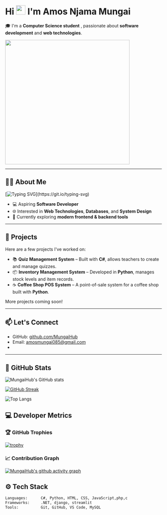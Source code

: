 


# Hi <img src="https://raw.githubusercontent.com/MartinHeinz/MartinHeinz/master/wave.gif" width="30px"> I'm Amos Njama Mungai


🎓 I'm a **Computer Science student** , passionate about **software development** and **web technologies**.

<img src="https://media2.giphy.com/media/v1.Y2lkPTc5MGI3NjExemE4cHF3c240dnZod2hua29tODNyOWNneW9qMng5em44am5sajBrMyZlcD12MV9pbnRlcm5hbF9naWZfYnlfaWQmY3Q9Zw/qgQUggAC3Pfv687qPC/giphy.gif" width="400" />

---

## 👨‍💻 About Me

[![Typing SVG](https://readme-typing-svg.herokuapp.com?size=22&color=00C4FF&center=true&vCenter=true&width=850&lines=👋+Hello!+I'm+Amos+Njama+Mungai;💻+Software+Developer+%7C+Data+Analyst;🤝+Collaborative+and+Team+Player;📈+Exploring+Data+Science+and+Machine+Learning;🌐+Passionate+about+Building+Web+Applications;🧠+Transforming+Data+into+Actionable+Insights;🚀+Always+Learning+and+Improving;✨+Thanks+for+Visiting+My+GitHub!)](https://git.io/typing-svg)


- 💻 Aspiring **Software Developer**
- 🌐 Interested in **Web Technologies**, **Databases**, and **System Design**
- 🚀 Currently exploring **modern frontend & backend tools**

---

## 🔨 Projects

Here are a few projects I've worked on:

- 📚 **Quiz Management System** – Built with **C#**, allows teachers to create and manage quizzes.
- 📦 **Inventory Management System** – Developed in **Python**, manages stock levels and item records.
- ☕ **Coffee Shop POS System** – A point-of-sale system for a coffee shop built with **Python**.

More projects coming soon!

---

## 📫 Let's Connect

- GitHub: [github.com/MungaiHub](https://github.com/MungaiHub)
- Email: amosmungai085@gmail.com
- 
---

## 🚀 GitHub Stats

![MungaiHub's GitHub stats](https://github-readme-stats.vercel.app/api?username=MungaiHub&show_icons=true&theme=radical&cache_seconds=86400)

[![GitHub Streak](https://streak-stats.demolab.com/?user=MungaiHub&theme=radical)](https://git.io/streak-stats)



![Top Langs](https://github-readme-stats.vercel.app/api/top-langs/?username=MungaiHub&layout=compact&theme=radical)
## 💻 Developer Metrics

### 🏆 GitHub Trophies
[![trophy](https://github-profile-trophy.vercel.app/?username=MungaiHub&theme=algolia&margin-w=15)](https://github.com/ryo-ma/github-profile-trophy)
### 📈 Contribution Graph
[![MungaiHub's github activity graph](https://github-readme-activity-graph.vercel.app/graph?username=MungaiHub&theme=react-dark)](https://github.com/Ashutosh00710/github-readme-activity-graph)
## ⚙️ Tech Stack

```txt
Languages:      C#, Python, HTML, CSS, JavaScript,php,c
Frameworks:     .NET, django, streamlit
Tools:          Git, GitHub, VS Code, MySQL



